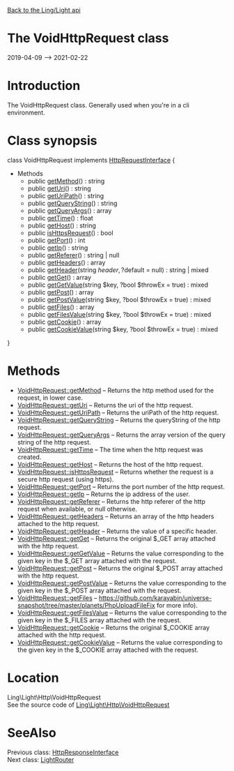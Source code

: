 [Back to the Ling/Light api](https://github.com/lingtalfi/Light/blob/master/doc/api/Ling/Light.md)



The VoidHttpRequest class
================
2019-04-09 --> 2021-02-22






Introduction
============

The VoidHttpRequest class.
Generally used when you're in a cli environment.



Class synopsis
==============


class <span class="pl-k">VoidHttpRequest</span> implements [HttpRequestInterface](https://github.com/lingtalfi/Light/blob/master/doc/api/Ling/Light/Http/HttpRequestInterface.md) {

- Methods
    - public [getMethod](https://github.com/lingtalfi/Light/blob/master/doc/api/Ling/Light/Http/VoidHttpRequest/getMethod.md)() : string
    - public [getUri](https://github.com/lingtalfi/Light/blob/master/doc/api/Ling/Light/Http/VoidHttpRequest/getUri.md)() : string
    - public [getUriPath](https://github.com/lingtalfi/Light/blob/master/doc/api/Ling/Light/Http/VoidHttpRequest/getUriPath.md)() : string
    - public [getQueryString](https://github.com/lingtalfi/Light/blob/master/doc/api/Ling/Light/Http/VoidHttpRequest/getQueryString.md)() : string
    - public [getQueryArgs](https://github.com/lingtalfi/Light/blob/master/doc/api/Ling/Light/Http/VoidHttpRequest/getQueryArgs.md)() : array
    - public [getTime](https://github.com/lingtalfi/Light/blob/master/doc/api/Ling/Light/Http/VoidHttpRequest/getTime.md)() : float
    - public [getHost](https://github.com/lingtalfi/Light/blob/master/doc/api/Ling/Light/Http/VoidHttpRequest/getHost.md)() : string
    - public [isHttpsRequest](https://github.com/lingtalfi/Light/blob/master/doc/api/Ling/Light/Http/VoidHttpRequest/isHttpsRequest.md)() : bool
    - public [getPort](https://github.com/lingtalfi/Light/blob/master/doc/api/Ling/Light/Http/VoidHttpRequest/getPort.md)() : int
    - public [getIp](https://github.com/lingtalfi/Light/blob/master/doc/api/Ling/Light/Http/VoidHttpRequest/getIp.md)() : string
    - public [getReferer](https://github.com/lingtalfi/Light/blob/master/doc/api/Ling/Light/Http/VoidHttpRequest/getReferer.md)() : string | null
    - public [getHeaders](https://github.com/lingtalfi/Light/blob/master/doc/api/Ling/Light/Http/VoidHttpRequest/getHeaders.md)() : array
    - public [getHeader](https://github.com/lingtalfi/Light/blob/master/doc/api/Ling/Light/Http/VoidHttpRequest/getHeader.md)(string $header, ?$default = null) : string | mixed
    - public [getGet](https://github.com/lingtalfi/Light/blob/master/doc/api/Ling/Light/Http/VoidHttpRequest/getGet.md)() : array
    - public [getGetValue](https://github.com/lingtalfi/Light/blob/master/doc/api/Ling/Light/Http/VoidHttpRequest/getGetValue.md)(string $key, ?bool $throwEx = true) : mixed
    - public [getPost](https://github.com/lingtalfi/Light/blob/master/doc/api/Ling/Light/Http/VoidHttpRequest/getPost.md)() : array
    - public [getPostValue](https://github.com/lingtalfi/Light/blob/master/doc/api/Ling/Light/Http/VoidHttpRequest/getPostValue.md)(string $key, ?bool $throwEx = true) : mixed
    - public [getFiles](https://github.com/lingtalfi/Light/blob/master/doc/api/Ling/Light/Http/VoidHttpRequest/getFiles.md)() : array
    - public [getFilesValue](https://github.com/lingtalfi/Light/blob/master/doc/api/Ling/Light/Http/VoidHttpRequest/getFilesValue.md)(string $key, ?bool $throwEx = true) : mixed
    - public [getCookie](https://github.com/lingtalfi/Light/blob/master/doc/api/Ling/Light/Http/VoidHttpRequest/getCookie.md)() : array
    - public [getCookieValue](https://github.com/lingtalfi/Light/blob/master/doc/api/Ling/Light/Http/VoidHttpRequest/getCookieValue.md)(string $key, ?bool $throwEx = true) : mixed

}






Methods
==============

- [VoidHttpRequest::getMethod](https://github.com/lingtalfi/Light/blob/master/doc/api/Ling/Light/Http/VoidHttpRequest/getMethod.md) &ndash; Returns the http method used for the request, in lower case.
- [VoidHttpRequest::getUri](https://github.com/lingtalfi/Light/blob/master/doc/api/Ling/Light/Http/VoidHttpRequest/getUri.md) &ndash; Returns the uri of the http request.
- [VoidHttpRequest::getUriPath](https://github.com/lingtalfi/Light/blob/master/doc/api/Ling/Light/Http/VoidHttpRequest/getUriPath.md) &ndash; Returns the uriPath of the http request.
- [VoidHttpRequest::getQueryString](https://github.com/lingtalfi/Light/blob/master/doc/api/Ling/Light/Http/VoidHttpRequest/getQueryString.md) &ndash; Returns the queryString of the http request.
- [VoidHttpRequest::getQueryArgs](https://github.com/lingtalfi/Light/blob/master/doc/api/Ling/Light/Http/VoidHttpRequest/getQueryArgs.md) &ndash; Returns the array version of the query string of the http request.
- [VoidHttpRequest::getTime](https://github.com/lingtalfi/Light/blob/master/doc/api/Ling/Light/Http/VoidHttpRequest/getTime.md) &ndash; The time when the http request was created.
- [VoidHttpRequest::getHost](https://github.com/lingtalfi/Light/blob/master/doc/api/Ling/Light/Http/VoidHttpRequest/getHost.md) &ndash; Returns the host of the http request.
- [VoidHttpRequest::isHttpsRequest](https://github.com/lingtalfi/Light/blob/master/doc/api/Ling/Light/Http/VoidHttpRequest/isHttpsRequest.md) &ndash; Returns whether the request is a secure http request (using https).
- [VoidHttpRequest::getPort](https://github.com/lingtalfi/Light/blob/master/doc/api/Ling/Light/Http/VoidHttpRequest/getPort.md) &ndash; Returns the port number of the http request.
- [VoidHttpRequest::getIp](https://github.com/lingtalfi/Light/blob/master/doc/api/Ling/Light/Http/VoidHttpRequest/getIp.md) &ndash; Returns the ip address of the user.
- [VoidHttpRequest::getReferer](https://github.com/lingtalfi/Light/blob/master/doc/api/Ling/Light/Http/VoidHttpRequest/getReferer.md) &ndash; Returns the http referer of the http request when available, or null otherwise.
- [VoidHttpRequest::getHeaders](https://github.com/lingtalfi/Light/blob/master/doc/api/Ling/Light/Http/VoidHttpRequest/getHeaders.md) &ndash; Returns an array of the http headers attached to the http request.
- [VoidHttpRequest::getHeader](https://github.com/lingtalfi/Light/blob/master/doc/api/Ling/Light/Http/VoidHttpRequest/getHeader.md) &ndash; Returns the value of a specific header.
- [VoidHttpRequest::getGet](https://github.com/lingtalfi/Light/blob/master/doc/api/Ling/Light/Http/VoidHttpRequest/getGet.md) &ndash; Returns the original $_GET array attached with the http request.
- [VoidHttpRequest::getGetValue](https://github.com/lingtalfi/Light/blob/master/doc/api/Ling/Light/Http/VoidHttpRequest/getGetValue.md) &ndash; Returns the value corresponding to the given key in the $_GET array attached with the request.
- [VoidHttpRequest::getPost](https://github.com/lingtalfi/Light/blob/master/doc/api/Ling/Light/Http/VoidHttpRequest/getPost.md) &ndash; Returns the original $_POST array attached with the http request.
- [VoidHttpRequest::getPostValue](https://github.com/lingtalfi/Light/blob/master/doc/api/Ling/Light/Http/VoidHttpRequest/getPostValue.md) &ndash; Returns the value corresponding to the given key in the $_POST array attached with the request.
- [VoidHttpRequest::getFiles](https://github.com/lingtalfi/Light/blob/master/doc/api/Ling/Light/Http/VoidHttpRequest/getFiles.md) &ndash; https://github.com/karayabin/universe-snapshot/tree/master/planets/PhpUploadFileFix for more info).
- [VoidHttpRequest::getFilesValue](https://github.com/lingtalfi/Light/blob/master/doc/api/Ling/Light/Http/VoidHttpRequest/getFilesValue.md) &ndash; Returns the value corresponding to the given key in the $_FILES array attached with the request.
- [VoidHttpRequest::getCookie](https://github.com/lingtalfi/Light/blob/master/doc/api/Ling/Light/Http/VoidHttpRequest/getCookie.md) &ndash; Returns the original $_COOKIE array attached with the http request.
- [VoidHttpRequest::getCookieValue](https://github.com/lingtalfi/Light/blob/master/doc/api/Ling/Light/Http/VoidHttpRequest/getCookieValue.md) &ndash; Returns the value corresponding to the given key in the $_COOKIE array attached with the request.





Location
=============
Ling\Light\Http\VoidHttpRequest<br>
See the source code of [Ling\Light\Http\VoidHttpRequest](https://github.com/lingtalfi/Light/blob/master/Http/VoidHttpRequest.php)



SeeAlso
==============
Previous class: [HttpResponseInterface](https://github.com/lingtalfi/Light/blob/master/doc/api/Ling/Light/Http/HttpResponseInterface.md)<br>Next class: [LightRouter](https://github.com/lingtalfi/Light/blob/master/doc/api/Ling/Light/Router/LightRouter.md)<br>
